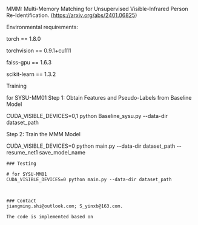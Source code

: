 MMM: Multi-Memory Matching for Unsupervised Visible-Infrared Person Re-Identification. (https://arxiv.org/abs/2401.06825)

Environmental requirements:

torch == 1.8.0

torchvision ==  0.9.1+cu111

faiss-gpu  == 1.6.3

scikit-learn == 1.3.2

Training

for SYSU-MM01
Step 1: Obtain Features and Pseudo-Labels from Baseline Model


CUDA_VISIBLE_DEVICES=0,1 python Baseline_sysu.py --data-dir dataset_path

Step 2: Train the MMM Model


CUDA_VISIBLE_DEVICES=0 python main.py --data-dir dataset_path --resume_net1 save_model_name


```
### Testing

# for SYSU-MM01
CUDA_VISIBLE_DEVICES=0 python main.py --data-dir dataset_path



### Contact
jiangming.shi@outlook.com; S_yinxb@163.com.

The code is implemented based on
